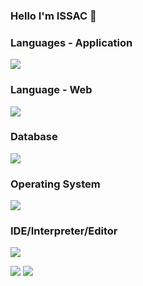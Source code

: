 ### Hello I'm ISSAC 👋

<!--
**iss4cf0ng/iss4cf0ng** is a ✨ _special_ ✨ repository because its `README.md` (this file) appears on your GitHub profile.

Here are some ideas to get you started:

- 🔭 I’m currently working on ...
- 🌱 I’m currently learning ...
- 👯 I’m looking to collaborate on ...
- 🤔 I’m looking for help with ...
- 💬 Ask me about ...
- 📫 How to reach me: ...
- 😄 Pronouns: ...
- ⚡ Fun fact: ...
-->
<h3 align="left">Languages - Application</h3>
<p align="left"> 

  <a href="https://skillicons.dev">
    <img src="https://skillicons.dev/icons?i=c,cpp,cs,dotnet,java,python,perl,bash,powershell" />
  </a>
  
</p>

<h3 align="left">Language - Web</h3>
<p>

  <a href="https://skillicons.dev">
    <img src="https://skillicons.dev/icons?i=php,javascript" />
  </a>
  
</p>

<h3 align="left">Database</h3>
<p>

  <a href="https://skillicons.dev">
    <img src="https://skillicons.dev/icons?i=mysql,sqlite,redis" />
  </a>
  
</p>

<h3 align="left">Operating System</h3>
<p>

  <a href="https://skillicons.dev">
    <img src="https://skillicons.dev/icons?i=linux,windows" />
  </a>
  
</p>

<h3 align="left">IDE/Interpreter/Editor</h3>
<p>

  <a href="https://skillicons.dev">
    <img src="https://skillicons.dev/icons?i=vim,vscode,visualstudio,eclipse" />
  </a>
  
</p>

![](https://github-readme-stats.vercel.app/api?username=iss4cf0ng&show=reviews,discussions_started,discussions_answered,prs_merged,prs_merged_percentage&theme=radical)
![](https://github-readme-stats.vercel.app/api/top-langs/?username=iss4cf0ng&exclude_repo=iss4cf0ng.github.io&langs_count=20&theme=radical)

